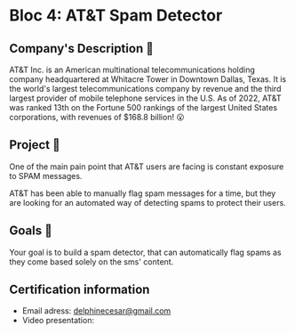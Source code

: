 # Bloc 4: AT&T Spam Detector

## Company's Description 📇

AT\&T Inc. is an American multinational telecommunications holding company headquartered at Whitacre Tower in Downtown Dallas, Texas. It is the world's largest telecommunications company by revenue and the third largest provider of mobile telephone services in the U.S. As of 2022, AT\&T was ranked 13th on the Fortune 500 rankings of the largest United States corporations, with revenues of $168.8 billion! 😮

## Project 🚧

One of the main pain point that AT\&T users are facing is constant exposure to SPAM messages.

AT\&T has been able to manually flag spam messages for a time, but they are looking for an automated way of detecting spams to protect their users.

## Goals 🎯

Your goal is to build a spam detector, that can automatically flag spams as they come based solely on the sms' content.

## Certification information
* Email adress: delphinecesar@gmail.com
* Video presentation:
